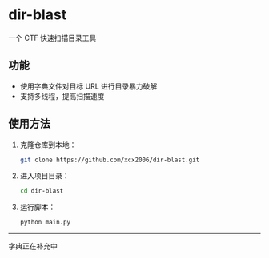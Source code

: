 # dir-blast 

一个 CTF 快速扫描目录工具

## 功能

- 使用字典文件对目标 URL 进行目录暴力破解
- 支持多线程，提高扫描速度

## 使用方法

1. 克隆仓库到本地：
    ```sh
    git clone https://github.com/xcx2006/dir-blast.git
    ```
2. 进入项目目录：
    ```sh
    cd dir-blast
    ```
3. 运行脚本：
    ```sh
    python main.py
    ```

-----
字典正在补充中

